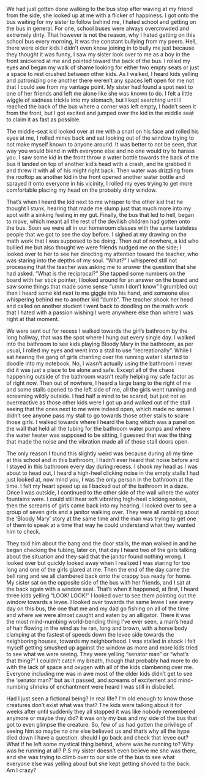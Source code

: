   

We had just gotten done walking to the bus stop after waving at my friend from the side, she looked up at me with a flicker of happiness. I got onto the bus waiting for my sister to follow behind me, I hated school and getting on the bus in general. For one, school buses were always overcrowded and extremely dirty. That however is not the reason, why I hated getting on this school bus every morning, it was the constant bullying from my peers. Hell, there were older kids I didn’t even know joining in to bully me just because they thought it was funny, I saw my sister look over to me as a boy in the front snickered at me and pointed toward the back of the bus. I rolled my eyes and began my walk of shame looking for either two empty seats or just a space to rest crushed between other kids. As I walked, I heard kids yelling and patronizing one another there weren’t any spaces left open for me not that I could see from my vantage point. My sister had found a spot next to one of her friends and left me alone like she was known to do. I felt a little wiggle of sadness trickle into my stomach, but I kept searching until I reached the back of the bus where a corner was left empty, I hadn’t seen it from the front, but I got excited and jumped over the kid in the middle seat to claim it as fast as possible. 

The middle-seat kid looked over at me with a snarl on his face and rolled his eyes at me, I rolled mines back and sat looking out of the window trying to not make myself known to anyone around. It was better to not be seen, that way you would blend in with everyone else and no one would try to harass you. I saw some kid in the front throw a water bottle towards the back of the bus it landed on top of another kid’s head with a crash, and he grabbed it and threw it with all of his might right back. Then water was drizzling from the rooftop as another kid in the front opened another water bottle and sprayed it onto everyone in his vicinity, I rolled my eyes trying to get more comfortable placing my head on the probably dirty window.

That’s when I heard the kid next to me whisper to the other kid that he thought I stunk, hearing that made me slump just that much more into my spot with a sinking feeling in my gut. Finally, the bus that led to hell, began to move, which meant all the rest of the devilish children had gotten onto the bus. Soon we were all in our homeroom classes with the same tasteless people that we got to see the day before. I sighed at my drawing on the math work that I was supposed to be doing. Then out of nowhere, a kid who bullied me but also thought we were friends nudged me on the side; I looked over to her to see her directing my attention toward the teacher, who was staring into the depths of my soul. “What?” I whispered still not processing that the teacher was asking me to answer the question that she had asked. “What is the reciprocal?” She tapped some numbers on the board with her stick pointer, I looked around for an answer on the board and saw some things that made some sense “umm I don’t know” I grumbled out then I heard some kid next to me giggle into his hand, and someone else whispering behind me to another kid “dumb”. The teacher shook her head and called on another student I went back to doodling on the math work that I hated with a passion wishing I were anywhere else than where I was right at that moment. 

We were sent out for recess I walked towards the girl’s bathroom by the long hallway, that was the spot where I hung out every single day. I walked into the bathroom to see kids playing Bloody Mary in the bathroom, as per usual, I rolled my eyes and went into a stall to use “recreationally”. While I sat hearing the gang of girls chanting over the running water I started to doodle into my notebook. No, I wasn’t actually using the bathroom I never did it was just a place to be alone and safe. Except all of the chaos happening outside of the bathroom wasn’t really helping my safe factor as of right now. Then out of nowhere, I heard a large bang to the right of me and some stalls opened to the left side of me, all the girls went running and screaming wildly outside. I had half a mind to be scared, but just not as overreactive as those other kids were I got up and walked out of the stall seeing that the ones next to me were indeed open, which made no sense I didn’t see anyone pass my stall to go towards those other stalls to scare those girls. I walked towards where I heard the bang which was a panel on the wall that held all the tubing for the bathroom water pumps and where the water heater was supposed to be sitting, I guessed that was the thing that made the noise and the vibration made all of those stall doors open. 

The only reason I found this slightly weird was because during all my time at this school and in this bathroom, I hadn’t ever heard that noise before and I stayed in this bathroom every day during recess. I shook my head as I was about to head out, I heard a high-heel clicking noise in the empty stalls I had just looked at, now mind you, I was the only person in the bathroom at the time. I felt my heart speed up as I backed out of the bathroom in a daze. Once I was outside, I continued to the other side of the wall where the water fountains were. I could still hear soft vibrating high-heel clicking noises, then the screams of girls came back into my hearing. I looked over to see a group of seven girls and a janitor walking over. They were all rambling about the ‘Bloody Mary’ story at the same time and the man was trying to get one of them to speak at a time that way he could understand what they wanted him to check. 

They told him about the bang and the door stalls, the man walked in and he began checking the tubing, later on, that day I heard two of the girls talking about the situation and they said that the janitor found nothing wrong. I looked over but quickly looked away when I realized I was staring for too long and one of the girls glared at me. Then the end of the day came the bell rang and we all clambered back onto the crappy bus ready for home. My sister sat on the opposite side of the bus with her friends, and I sat at the back again with a window seat. That’s when it happened, at first, I heard three kids yelling “LOOK! LOOK!” I looked over to see them pointing out the window towards a levee. I looked over towards the same levee I see every day on this bus, the one that me and my dad go fishing on all of the time and where we were almost caught and eaten by an alligator. There it was the most mind-numbing world-bending thing I’ve ever seen, a man’s head of hair flowing in the wind as he ran, long and brown, with a horse body clamping at the fastest of speeds down the levee side towards the neighboring houses, towards my neighborhood. I was stalled in shock I felt myself getting smushed up against the window as more and more kids tried to see what we were seeing. They were yelling “senator man” or “what’s that thing?” I couldn’t catch my breath, though that probably had more to do with the lack of space and oxygen with all of the kids clambering over me. Everyone including me was in awe most of the older kids didn’t get to see the ‘senator man?’ but as it passed, and screams of excitement and mind-numbing shrieks of enchantment were heard I was still in disbelief. 

Had I just seen a fictional being? In real life? I’m old enough to know those creatures don’t exist what was that? The kids were talking about it for weeks after until suddenly they all stopped it was like nobody remembered anymore or maybe they did? it was only my bus and my side of the bus that got to even glimpse the creature. So, few of us had gotten the privilege of seeing him so maybe no one else believed us and that’s why all the hype died down I have a question. should I go back and check that levee out? What if he left some mystical thing behind, where was he running to? Why was he running at all? P.S my sister doesn’t even believe me she was there, and she was trying to climb over to our side of the bus to see what everyone else was yelling about but she kept getting shoved to the back. Am I crazy?